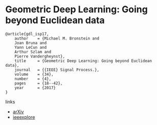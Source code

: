 # Geometric Deep Learning: Going beyond Euclidean data

```
@article{gdl_isp17,
	author    = {Michael M. Bronstein and
	Joan Bruna and
	Yann LeCun and
	Arthur Szlam and
	Pierre Vandergheynst},
	title     = {Geometric Deep Learning: Going beyond Euclidean data},
	journal   = {{IEEE} Signal Process.},
	volume    = {34},
	number    = {4},
	pages     = {18--42},
	year      = {2017}
}
```

links
- [arXiv](https://arxiv.org/abs/1611.08097)
- [ieeexplore](https://ieeexplore.ieee.org/document/7974879)
